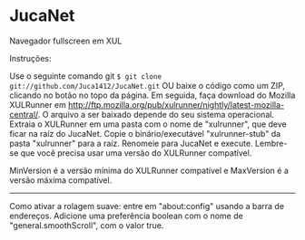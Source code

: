 JucaNet
=======

Navegador fullscreen em XUL

Instruções:

Use o seguinte comando git ```$ git clone git://github.com/Juca1412/JucaNet.git``` OU baixe o código como um ZIP, clicando no botão no topo da página.
Em seguida, faça download do Mozilla XULRunner em http://ftp.mozilla.org/pub/xulrunner/nightly/latest-mozilla-central/. O arquivo a ser baixado depende do seu sistema operacional.
Extraia o XULRunner em uma pasta com o nome de "xulrunner", que deve ficar na raíz do JucaNet.
Copie o binário/executável "xulrunner-stub" da pasta "xulrunner" para a raíz. Renomeie para JucaNet e execute.
Lembre-se que você precisa usar uma versão do XULRunner compatível. 

MinVersion é a versão mínima do XULRunner compatível e MaxVersion é a versão máxima compatível.

----------

Como ativar a rolagem suave: entre em "about:config" usando a barra de endereços. Adicione uma preferência boolean com o nome de "general.smoothScroll", com o valor true.